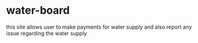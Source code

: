 # water-board
this site allows user to make payments for water supply and also report any issue regarding the water supply
